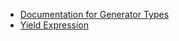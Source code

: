 - [Documentation for Generator Types](https://docs.python.org/3/library/stdtypes.html#generator-types)
- [Yield Expression](https://docs.python.org/3/reference/expressions.html#yieldexpr)
